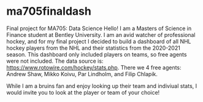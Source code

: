# ma705finaldash
Final project for MA705: Data Science
Hello! I am a Masters of Science in Finance student at Bentley University. I am an avid watcher of professional hockey, and for my final project I decided to build a dashboard of all NHL hockey players from the NHL and their statistics from the 2020-2021 season. This dashboard only included players on teams, so free agents were not included. The data source is: https://www.rotowire.com/hockey/stats.php. There we 4 free agents: Andrew Shaw, Mikko Koivu, Par Lindholm, and Filip Chlapik.

While I am a bruins fan and enjoy looking up their team and indiviual stats, I would invite you to look at the player or team of your choice! 
